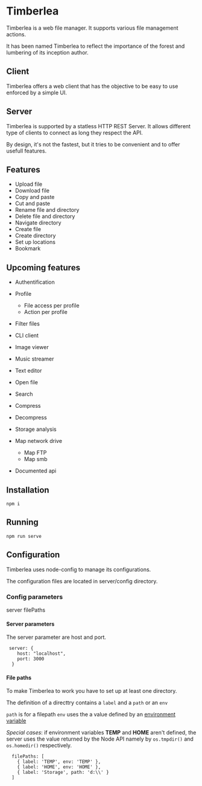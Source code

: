 # Timberlea

Timberlea is a web file manager. It supports various file management actions.

It has been named Timberlea to reflect the importance of the forest and lumbering of its inception author.

## Client

Timberlea offers a web client that has the objective to be easy to use enforced by a simple UI.

## Server

Timberlea is supported by a statless HTTP REST Server. It allows different type of clients to connect as long they respect the API.

By design, it's not the fastest, but it tries to be convenient and to offer usefull features.

## Features

* Upload file
* Download file
* Copy and paste
* Cut and paste
* Rename file and directory
* Delete file and directory
* Navigate directory
* Create file
* Create directory
* Set up locations
* Bookmark

## Upcoming features

* Authentification
* Profile
  * File access per profile
  * Action per profile
* Filter files
* CLI client
* Image viewer
* Music streamer
* Text editor
* Open file
* Search
* Compress
* Decompress

* Storage analysis
* Map network drive
  * Map FTP
  * Map smb
* Documented api

## Installation

`npm i`

## Running

`npm run serve`

## Configuration

Timberlea uses node-config to manage its configurations.

The configuration files are located in server/config directory.

### Config parameters

server filePaths

#### Server parameters

The server parameter are host and port.

```json5
 server: {
    host: "localhost",
    port: 3000
  }
```

#### File paths

To make Timberlea to work you have to set up at least one directory.

The definition of a directtry contains a `label` and a `path` or an `env`

`path` is for a filepath
`env` uses the a value defined by an [environment variable](https://en.wikipedia.org/wiki/Environment_variable)

_Special cases_: if environment variables **TEMP** and **HOME** aren't defined, the server uses the value returned by the Node API namely by `os.tmpdir()` and `os.homedir()` respectively.

```json5
  filePaths: [
    { label: 'TEMP', env: 'TEMP' },
    { label: 'HOME', env: 'HOME' },
    { label: 'Storage', path: 'd:\\' }
  ]
```

